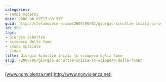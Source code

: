 ```yaml
---
categories:
- Tempi moderni
date: 2008-06-02T17:03:37Z
guid: http://stefanocecere.com/2008/06/02/giorgio-schultze-inizia-lo-sciopero-della-fame/
id: 998
tags:
- Giorgio Schultze
- sciopero della fame
- scudo spaziale
- video
title: Giorgio Schultze inizia lo sciopero della fame
slug: /2008/06/giorgio-schultze-inizia-lo-sciopero-della-fame/
---
```


[www.nonviolenza.net](http://www.nonviolenza.net)
